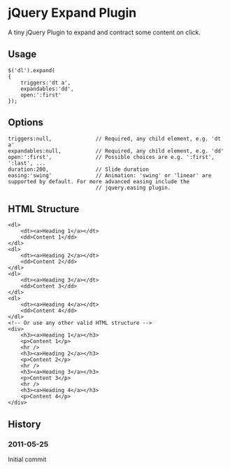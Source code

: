 # jQuery Expand Plugin
A tiny jQuery Plugin to expand and contract some content on click.

## Usage
	$('dl').expand(
	{
		triggers:'dt a',
		expandables:'dd',
		open:':first'
	});

## Options
	triggers:null,				// Required, any child element, e.g. 'dt a'
	expandables:null,			// Required, any child element, e.g. 'dd'
	open:':first',				// Possible choices are e.g. ':first', ':last', ...
	duration:200,				// Slide duration
	easing:'swing'				// Animation: 'swing' or 'linear' are supported by default. For more advanced easing include the
								// jquery.easing plugin.

## HTML Structure
	<dl>
		<dt><a>Heading 1</a></dt>
		<dd>Content 1</dd>
	</dl>
	<dl>
		<dt><a>Heading 2</a></dt>
		<dd>Content 2</dd>
	</dl>
	<dl>
		<dt><a>Heading 3</a></dt>
		<dd>Content 3</dd>
	</dl>
	<dl>
		<dt><a>Heading 4</a></dt>
		<dd>Content 4</dd>
	</dl>
	<!-- Or use any other valid HTML structure -->
	<div>
		<h3><a>Heading 1</a></h3>
		<p>Content 1</p>
		<hr />
		<h3><a>Heading 2</a></h3>
		<p>Content 2</p>
		<hr />
		<h3><a>Heading 3</a></h3>
		<p>Content 3</p>
		<hr />
		<h3><a>Heading 4</a></h3>
		<p>Content 4</p>
	</div>

## History
### 2011-05-25
Initial commit